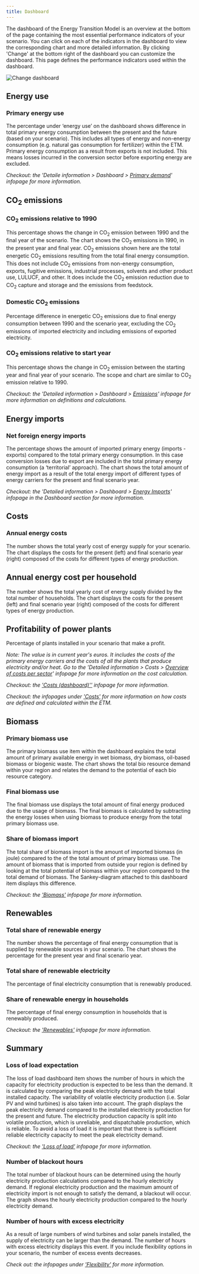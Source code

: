 ```yaml
---
title: Dashboard
---
```


The dashboard of the Energy Transition Model is an overview at the bottom of the page containing the most essential performance indicators of your scenario. You can click on each of the indicators in the dashboard to view the corresponding chart and more detailed information. By clicking 'Change' at the bottom right of the dashboard you can customize the dashboard. This page defines the performance indicators used within the dashboard.  

![Change dashboard](/img/docs/dashboard_overview.png)

## Energy use

### Primary energy use 
The percentage under ‘energy use’ on the dashboard shows difference in total primary energy consumption between the present and the future (based on your scenario). This includes all types of energy and non-energy consumption (e.g. natural gas consumption for fertilizer) within the ETM. Primary energy consumption as a result from exports is not included. This means losses incurred in the conversion sector before exporting energy are excluded. 

_Checkout: the 'Detaile information > Dashboard > [Primary demand](primary-energy)' infopage for more information._

## CO<sub>2</sub> emissions

### CO<sub>2</sub> emissions relative to 1990
This percentage shows the change in CO<sub>2</sub> emission between 1990 and the final year of the scenario. The chart shows the CO<sub>2</sub> emissions in 1990, in the present year and final year. CO<sub>2</sub> emissions shown here are the total energetic CO<sub>2</sub> emissions resulting from the total final energy consumption. This does not include CO<sub>2</sub> emissions from non-energy consumption, exports, fugitive emissions, industrial processes, solvents and other product use, LULUCF, and other. It does include the CO<sub>2</sub> emission reduction due to CO<sub>2</sub> capture and storage and the emissions from feedstock. 

### Domestic CO<sub>2</sub> emissions
Percentage difference in energetic CO<sub>2</sub> emissions due to final energy consumption between 1990 and the scenario year, excluding the CO<sub>2</sub> emissions of imported electricity and including emissions of exported electricity.

### CO<sub>2</sub> emissions relative to start year
This percentage shows the change in CO<sub>2</sub> emission between the starting year and final year of your scenario. The scope and chart are similar to CO<sub>2</sub> emission relative to 1990. 

_Checkout: the 'Detailed information > Dashboard > [Emissions](co2-emissions)' infopage for more information on definitions and calculations._

## Energy imports
### Net foreign energy imports 
The percentage shows the amount of imported primary energy (imports - exports) compared to the total primary energy consumption. In this case conversion losses due to export are included in the total primary energy consumption (a ‘territorial’ approach). The chart shows the total amount of energy import as a result of the total energy import of different types of energy carriers for the present and final scenario year. 

_Checkout: the 'Detailed information > Dashboard > [Energy Imports](import-calculations)' infopage in the Dashboard section for more information._

## Costs 
### Annual energy costs 
The number shows the total yearly cost of energy supply for your scenario. The chart displays the costs for the present (left) and final scenario year (right) composed of the costs for different types of energy production. 

## Annual energy cost per household 
The number shows the total yearly cost of energy supply divided by the total number of households. The chart displays the costs for the present (left) and final scenario year (right) composed of the costs for different types of energy production. 

## Profitability of power plants 
Percentage of plants installed in your scenario that make a profit. 

_Note: The value is in current year's euros. It includes the costs of the primary energy carriers and the costs of all the plants that produce electricity and/or heat. Go to the 'Detailed information > Costs > [Overview of costs per sector](cost-overview-per-sector.md)' infopage for more information on the cost calculation._

_Checkout: the ['Costs (dashboard)''](cost-dashboard) infopage for more information._

_Checkout: the infopages under ['Costs'](cost-main-principles) for more information on how costs are defined and calculated within the ETM._ 

## Biomass

### Primary biomass use 
The primary biomass use item within the dashboard explains the total amount of primary available energy in wet biomass, dry biomass, oil-based biomass or biogenic waste. The chart shows the total bio resource demand within your region and relates the demand to the potential of each bio resource category.

### Final biomass use 
The final biomass use displays the total amount of final energy produced due to the usage of biomass. The final biomass is calculated by subtracting the energy losses when using biomass to produce energy from the total primary biomass use. 

### Share of biomass import 
The total share of biomass import is the amount of imported biomass (in joule) compared to the of the total amount of primary biomass use. The amount of biomass that is imported from outside your region is defined by looking at the total potential of biomass within your region compared to the total demand of biomass. The Sankey-diagram attached to this dashboard item displays this difference. 

_Checkout: the ['Biomass'](biomass) infopage for more information._

## Renewables
### Total share of renewable energy 
The number shows the percentage of final energy consumption that is supplied by renewable sources in your scenario. The chart shows the percentage for the present year and final scenario year. 

### Total share of renewable electricity 
The percentage of final electricity consumption that is renewably produced. 

### Share of renewable energy in households 
The percentage of final energy consumption in households that is renewably produced. 

_Checkout: the ['Renewables'](renewability) infopage for more information._

## Summary

### Loss of load expectation 
The loss of load dashboard item shows the number of hours in which the capacity for electricity production is expected to be less than the demand. It is calculated by comparing the peak electricity demand with the total installed capacity. The variability of volatile electricity production (i.e. Solar PV and wind turbines) is also taken into account. The graph displays the peak electricity demand compared to the installed electricity production for the present and future. The electricity production capacity is split into volatile production, which is unreliable, and dispatchable production, which is reliable. To avoid a loss of load it is important that there is sufficient reliable electricity capacity to meet the peak electricity demand. 

_Checkout: the ['Loss of load'](loss-of-load-expectation) infopage for more information._

### Number of blackout hours 
The total number of blackout hours can be determined using the hourly electricity production calculations compared to the hourly electricity demand. If regional electricity production and the maximum amount of electricity import is not enough to satisfy the demand, a blackout will occur. The graph shows the hourly electricity production compared to the hourly electricity demand. 

### Number of hours with excess electricity 
As a result of large numbers of wind turbines and solar panels installed, the supply of electricity can be larger than the demand. The number of hours with excess electricity displays this event. If you include flexibility options in your scenario, the number of excess events decreases.

_Check out: the infopages under ['Flexibility'](flexibility) for more information._